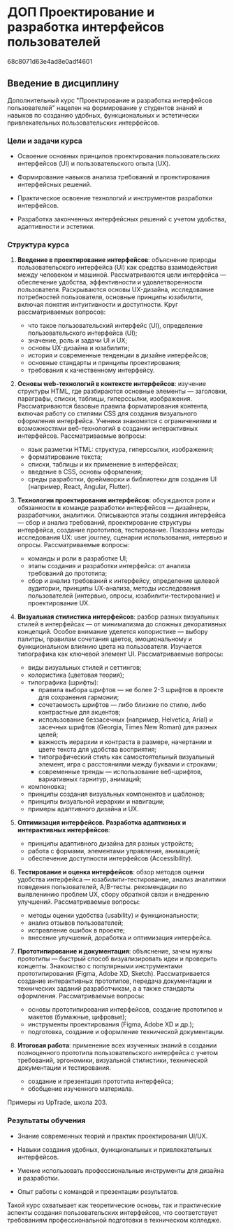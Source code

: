 <link href="styles.css" rel="stylesheet" />

# ДОП Проектирование и разработка интерфейсов пользователей
68c8071d63e4ad8e0adf4601

## Введение в дисциплину
Дополнительный курс "Проектирование и разработка интерфейсов пользователей" нацелен на формирование у студентов знаний и навыков по созданию удобных, функциональных и эстетически привлекательных пользовательских интерфейсов.

### Цели и задачи курса
- Освоение основных принципов проектирования пользовательских интерфейсов (UI) и пользовательского опыта (UX).

- Формирование навыков анализа требований и проектирования интерфейсных решений.

- Практическое освоение технологий и инструментов разработки интерфейсов.

- Разработка законченных интерфейсных решений с учетом удобства, адаптивности и эстетики.

### Структура курса
1. **Введение в проектирование интерфейсов**: объяснение природы пользовательского интерфейса (UI) как средства взаимодействия между человеком и машиной. Рассматриваются цели интерфейса — обеспечение удобства, эффективности и удовлетворенности пользователя. Раскрываются основы UX-дизайна, исследование потребностей пользователя, основные принципы юзабилити, включая понятия интуитивности и доступности. Круг рассматриваемых вопросов:

   - что такое пользовательский интерфейс (UI), определение пользовательского интерфейса (UI);
   - значение, роль и задачи UI и UX;
   - основы UX-дизайна и юзабилити;
   - история и современные тенденции в дизайне интерфейсов;
   - основные стандарты и принципы проектирования;
   - требования к качественному интерфейсу.

2. **Основы web-технологий в контексте интерфейсов**: изучение структуры HTML, где разбираются основные элементы — заголовки, параграфы, списки, таблицы, гиперссылки, изображения. Рассматриваются базовые правила форматирования контента, включая работу со стилями CSS для создания визуального оформления интерфейса. Ученики знакомятся с ограничениями и возможностями веб-технологий в создании интерактивных интерфейсов. Рассматриваемые вопросы:

   - язык разметки HTML: структура, гиперссылки, изображения;
   - форматирование текста;
   - списки, таблицы и их применение в интерфейсах;
   - введение в CSS, основы оформления;
   - среды разработки, фреймворки и библиотеки для создания UI (например, React, Angular, Flutter).

3. **Технологии проектирования интерфейсов**: обсуждаются роли и обязанности в команде разработки интерфейсов — дизайнеры, разработчики, аналитики. Описываются этапы создания интерфейса — сбор и анализ требований, проектирование структуры интерфейса, создание прототипов, тестирование. Показаны методы исследования UX: user journey, сценарии использования, интервью и опросы. Рассматриваемые вопросы:

   - команды и роли в разработке UI;
   - этапы создания и разработки интерфейса: от анализа требований до прототипа;
   - сбор и анализ требований к интерфейсу, определение целевой аудитории, принципы UX-анализа, методы исследования пользователей (интервью, опросы, юзабилити-тестирование) и проектирование UX.

4. **Визуальная стилистика интерфейсов**: разбор разных визуальных стилей в интерфейсах — от минимализма до сложных декоративных концепций. Особое внимание уделется колористике — выбору палитры, правилам сочетания цветов, эмоциональному и функциональном влиянию цвета на пользователя. Изучается типографика как ключевой элемент UI. Рассматриваемые вопросы:

   - виды визуальных стилей и сеттингов;
   - колористика (цветовая теория);
   - типографика (шрифты):
     - правила выбора шрифтов — не более 2-3 шрифтов в проекте для сохранения гармонии;
     - сочетаемость шрифтов — либо близкие по стилю, либо контрастные для акцентов;
     - использование беззасечных (например, Helvetica, Arial) и засечных шрифтов (Georgia, Times New Roman) для разных целей;
     - важность иерархии и контраста в размере, начертании и цвете текста для удобства восприятия;
     - типографический стиль как самостоятельный визуальный элемент, игра с расстояниями между буквами и строками;
     - современные тренды — использование веб-шрифтов, вариативных гарнитур, анимаций;
   - компоновка;
   - принципы создания визуальных компонентов и шаблонов;
   - принципы визуальной иерархии и навигации;
   - примеры адаптивного дизайна и UX.

5. **Оптимизация интерфейсов. Разработка адаптивных и интерактивных интерфейсов**:

   - принципы адаптивного дизайна для разных устройств;
   - работа с формами, элементами управления, анимацией;
   - обеспечение доступности интерфейсов (Accessibility).

6. **Тестирование и оценка интерфейсов**: обзор методов оценки удобства интерфейса — юзабилити-тестирование, анализ аналитики поведения пользователей, A/B-тесты. рекомендации по выявленинию проблем UX, сбору обратной связи и внедрению улучшений. Рассматриваемые вопросы:

   - методы оценки удобства (usability) и функциональности;
   - анализ отзывов пользователей;
   - исправление ошибок в проекте;
   - внесение улучшений, доработка и оптимизация интерфейса.

7. **Прототипирование и документация**: объяснение, зачем нужны прототипы — быстрый способ визуализировать идеи и проверить концепты. Знакомство с популярными инструментами прототипирования (Figma, Adobe XD, Sketch). Рассматривается создание интерактивных прототипов, передача документации и технических заданий разработчикам, а а также стандарты оформления. Рассматриваемые вопросы:

   - основы прототипирования интерфейсов, создание прототипов и макетов (бумажные, цифровые);
   - инструменты проектирования (Figma, Adobe XD и др.);
   - подготовка, создание и оформление технической документации.

8. **Итоговая работа**: применение всех изученных знаний в создании полноценного прототипа пользовательского интерфейса с учетом требований, эргономики, визуальной стилистики, технической документации и тестирования.

   - создание и презентация прототипа интерфейса;
   - обобщение изученного материала.

Примеры из UpTrade, школа 203.

### Результаты обучения
- Знание современных теорий и практик проектирования UI/UX.

- Навыки создания удобных, функциональных и привлекательных интерфейсов.

- Умение использовать профессиональные инструменты для дизайна и разработки.

- Опыт работы с командой и презентации результатов.

Такой курс охватывает как теоретические основы, так и практические аспекты создания пользовательских интерфейсов, что соответствует требованиям профессиональной подготовки в техническом колледже.
